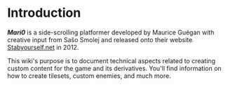# Introduction

***Mari0*** is a side-scrolling platformer developed by Maurice Guégan with creative input from
Sašo Smolej and released onto their website [Stabyourself.net](https://stabyourself.net) in 2012.

This wiki's purpose is to document technical aspects related to creating custom content for the
game and its derivatives. You'll find information on how to create tilesets, custom enemies, and
much more.
